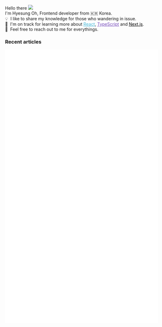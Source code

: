 <!-- <img align="right" src="https://hits.seeyoufarm.com/api/count/incr/badge.svg?url=https%3A%2F%2Fgithub.com%2Fhyesungoh%2Fhit-counter&count_bg=%238be9fd&title_bg=%2344475a&icon=riotgames.svg&icon_color=%23E7E7E7&title=hits&edge_flat=false"> -->

<p align="left">

Hello there&nbsp;<img width=40 src="https://cdn.jsdelivr.net/gh/Th3Wall/assets-cdn/PersonalGithubReadme/HandGreet.gif" width="35px" /><br/>
I'm Hyesung Oh, Frontend developer from :kr: Korea. <br/>
💡 &nbsp;I like to share my knowledge for those who wandering in issue.<br/>
🌱 &nbsp;I'm on track for learning more about <a style="color:#45b8d8" href="https://reactjs.org/" target="_blank"><u>React</u></a>, <a style="color:#764ABC" href="https://www.typescriptlang.org/" target="_blank"><u>TypeScript</u></a> and <a style="color:#000000" href="https://nextjs.org/" target="_blank"><u>Next.js</u></a>.<br/>
💬 &nbsp;Feel free to reach out to me for everythings.<br/>

</p>

### Recent articles

<!-- BLOG-POST-LIST:START -->
<!-- BLOG-POST-LIST:END -->

![Metrics](/github-metrics.svg)
